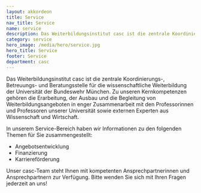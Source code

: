 ```yaml
---
layout: akkordeon
title: Service
nav_title: Service
name: service
description: Das Weiterbildungsinstitut casc ist die zentrale Koordinierungs-, Betreuungs- und Beratungsstelle für die wissenschaftliche Weiterbildung der Universität der Bundeswehr München. 
category: service
hero_image: /media/hero/service.jpg
hero_title: Service
footer: Service
department: casc
---
```


Das Weiterbildungsinstitut casc ist die zentrale Koordinierungs-, Betreuungs- und Beratungsstelle für die wissenschaftliche Weiterbildung der Universität der Bundeswehr München. Zu unseren Kernkompetenzen gehören die Erarbeitung, der Ausbau und die Begleitung von Weiterbildungsangeboten in enger Zusammenarbeit mit den Professorinnen und Professoren unserer Universität sowie externen Experten aus Wissenschaft und Wirtschaft. 

In unserem Service-Bereich haben wir Informationen zu den folgenden Themen für Sie zusammengestellt:

<ul class="list">
<li> Angebotsentwicklung</li>
<li> Finanzierung</li>
<li> Karriereförderung</li>
</ul>
Unser casc-Team steht Ihnen mit kompetenten Ansprechpartnerinnen und Ansprechpartnern zur Verfügung. Bitte wenden Sie sich mit Ihren Fragen jederzeit an uns!
